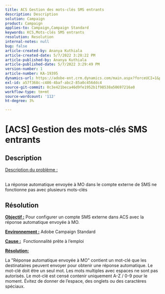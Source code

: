 ```yaml
---
title: ACS Gestion des mots-clés SMS entrants
description: Description
solution: Campaign
product: Campaign
applies-to: Campaign,Campaign Standard
keywords: KCS,Mots-clés SMS entrants
resolution: Resolution
internal-notes: null
bug: false
article-created-by: Ananya Kuthiala
article-created-date: 5/7/2022 3:28:22 PM
article-published-by: Ananya Kuthiala
article-published-date: 5/7/2022 3:29:49 PM
version-number: 1
article-number: KA-19395
dynamics-url: https://adobe-ent.crm.dynamics.com/main.aspx?forceUCI=1&pagetype=entityrecord&etn=knowledgearticle&id=db744753-1ace-ec11-a7b5-0022480a8e40
exl-id: a57f368c-c486-4baf-abc2-85a0c456ddc4
source-git-commit: 0c3e421beca46d9fe1952b1f98538a50697216a0
workflow-type: tm+mt
source-wordcount: '112'
ht-degree: 3%

---
```


# [ACS] Gestion des mots-clés SMS entrants

## Description

<u>Description du problème :</u>

<br>La réponse automatique envoyée à MO dans le compte externe de SMS ne fonctionne pas avec plusieurs mots-clés

## Résolution


<b><u>Objectif :</u></b> Pour configurer un compte SMS externe dans ACS avec la réponse automatique envoyée à MO.

<b><u>Environnement :</u></b> Adobe Campaign Standard

<b><u>Cause :</u></b>  Fonctionnalité prête à l’emploi

<b><u>Résolution:</u></b>

La &quot;Réponse automatique envoyée à MO&quot; contient un mot-clé que les destinataires peuvent envoyer pour obtenir une réponse automatique. Le mot-clé doit être un seul mot. Les mots multiples avec espaces ne sont pas autorisés. Le mot-clé est censé contenir uniquement A-Z / 0-9 pour le moment. Évitez de donner de l’espace, des onglets ou des caractères spéciaux.
